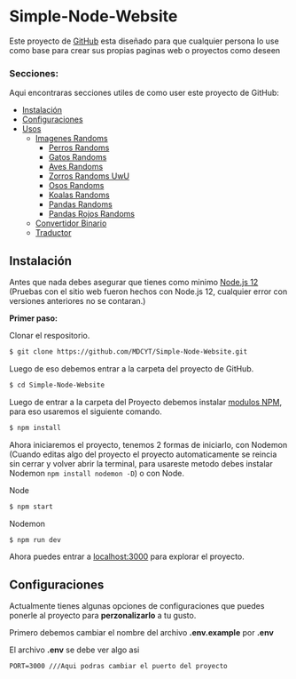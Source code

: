 # Simple-Node-Website

Este proyecto de [GitHub](https://github.com/MDCYT/Simple-Node-Website) esta diseñado para que cualquier persona lo use como base para crear sus propias paginas web o proyectos como deseen

### Secciones:
Aqui encontraras secciones utiles de como user este proyecto de GitHub:

- [Instalación](#Instalación)
- [Configuraciones](#Configuraciones)
- [Usos](#uses)
  - [Imagenes Randoms](#random-images)
    - [Perros Randoms](#random-dogs)
    - [Gatos Randoms](#random-cats)
    - [Aves Randoms](#random-birds)
    - [Zorros Randoms UwU](#random-foxs)
    - [Osos Randoms](#random-bears)
    - [Koalas Randoms](#random-koala)
    - [Pandas Randoms](#random-pandas)
    - [Pandas Rojos Randoms](#random-red-pandas)
  - [Convertidor Binario](#binary)
  - [Traductor](#translate)


## Instalación
Antes que nada debes asegurar que tienes como minimo [Node.js 12](https://nodejs.org/es/) (Pruebas con el sitio web fueron hechos con Node.js 12, cualquier error con versiones anteriores no se contaran.)

**Primer paso:**

Clonar el respositorio.

```bash
$ git clone https://github.com/MDCYT/Simple-Node-Website.git
```

Luego de eso debemos entrar a la carpeta del proyecto de GitHub.

```bash
$ cd Simple-Node-Website
```

Luego de entrar a la carpeta del Proyecto debemos instalar [modulos NPM](https://www.npmjs.com), para eso usaremos el siguiente comando.

```bash
$ npm install
```
Ahora iniciaremos el proyecto, tenemos 2 formas de iniciarlo, con Nodemon (Cuando editas algo del proyecto el proyecto automaticamente se reincia sin cerrar y volver abrir la terminal, para usareste metodo debes instalar Nodemon `npm install nodemon -D`) o con Node.

Node

```bash
$ npm start
```

Nodemon

```bash
$ npm run dev
```
Ahora puedes entrar a [localhost:3000](https://localhost:3000) para explorar el proyecto.

## Configuraciones

Actualmente tienes algunas opciones de configuraciones que puedes ponerle al proyecto para **perzonalizarlo** a tu gusto.

Primero debemos cambiar el nombre del archivo **.env.example** por **.env**

El archivo **.env** se debe ver algo asi

```env
PORT=3000 ///Aqui podras cambiar el puerto del proyecto
```